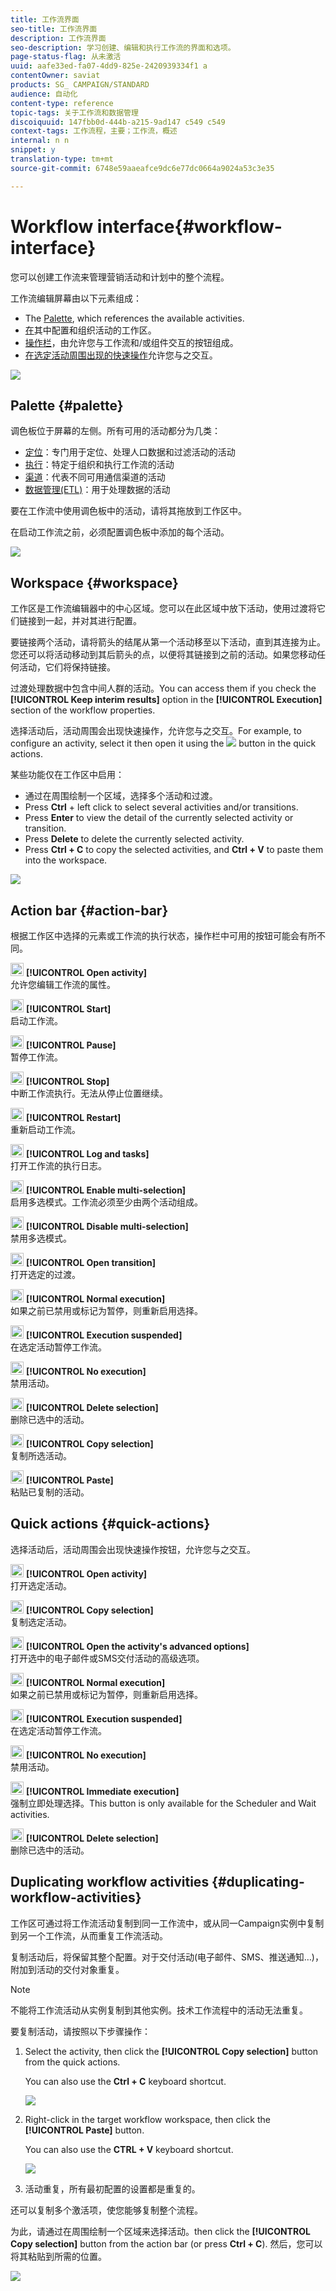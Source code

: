 ```yaml
---
title: 工作流界面
seo-title: 工作流界面
description: 工作流界面
seo-description: 学习创建、编辑和执行工作流的界面和选项。
page-status-flag: 从未激活
uuid: aafe33ed-fa07-4dd9-825e-2420939334f1 a
contentOwner: saviat
products: SG_ CAMPAIGN/STANDARD
audience: 自动化
content-type: reference
topic-tags: 关于工作流和数据管理
discoiquuid: 147fbb0d-444b-a215-9ad147 c549 c549
context-tags: 工作流程，主要；工作流，概述
internal: n n
snippet: y
translation-type: tm+mt
source-git-commit: 6748e59aaeafce9dc6e77dc0664a9024a53c3e35

---
```



# Workflow interface{#workflow-interface}

您可以创建工作流来管理营销活动和计划中的整个流程。

工作流编辑屏幕由以下元素组成：

* The [Palette](../../automating/using/workflow-interface.md#palette), which references the available activities.
* [在](../../automating/using/workflow-interface.md#workspace)其中配置和组织活动的工作区。
* [操作栏](../../automating/using/workflow-interface.md#action-bar)，由允许您与工作流和/或组件交互的按钮组成。
* [在选定活动周围出现的快速操作](../../automating/using/workflow-interface.md#quick-actions)允许您与之交互。

![](assets/wkf_overview.png)

## Palette {#palette}

调色板位于屏幕的左侧。所有可用的活动都分为几类：

* [定位](../../automating/using/about-targeting-activities.md)：专门用于定位、处理人口数据和过滤活动的活动
* [执行](../../automating/using/about-execution-activities.md)：特定于组织和执行工作流的活动
* [渠道](../../automating/using/about-channel-activities.md)：代表不同可用通信渠道的活动
* [数据管理(ETL)](../../automating/using/about-data-management-activities.md)：用于处理数据的活动

要在工作流中使用调色板中的活动，请将其拖放到工作区中。

在启动工作流之前，必须配置调色板中添加的每个活动。

![](assets/workflow_palette.png)

## Workspace {#workspace}

工作区是工作流编辑器中的中心区域。您可以在此区域中放下活动，使用过渡将它们链接到一起，并对其进行配置。

要链接两个活动，请将箭头的结尾从第一个活动移至以下活动，直到其连接为止。您还可以将活动移动到其后箭头的点，以便将其链接到之前的活动。如果您移动任何活动，它们将保持链接。

过渡处理数据中包含中间人群的活动。You can access them if you check the **[!UICONTROL Keep interim results]** option in the **[!UICONTROL Execution]** section of the workflow properties.

选择活动后，活动周围会出现快速操作，允许您与之交互。For example, to configure an activity, select it then open it using the ![](assets/edit_darkgrey-24px_table.png) button in the quick actions.

某些功能仅在工作区中启用：

* 通过在周围绘制一个区域，选择多个活动和过渡。
* Press **Ctrl** + left click to select several activities and/or transitions.
* Press **Enter** to view the detail of the currently selected activity or transition.
* Press **Delete** to delete the currently selected activity.
* Press **Ctrl + C** to copy the selected activities, and **Ctrl + V** to paste them into the workspace.

![](assets/workflow_workspace.png)

## Action bar {#action-bar}

根据工作区中选择的元素或工作流的执行状态，操作栏中可用的按钮可能会有所不同。

<img height="21px" src="assets/edit_darkgrey-24px.png" /> **[!UICONTROL Open activity]**<br/>允许您编辑工作流的属性。

<img height="21px" src="assets/play_darkgrey-24px_table.png" /> **[!UICONTROL Start]**<br/>启动工作流。

<img height="21px" src="assets/pause_darkgrey-24px_table.png" /> **[!UICONTROL Pause]**<br/>暂停工作流。

<img height="21px" src="assets/stop_darkgrey-24px_table.png" /> **[!UICONTROL Stop]**<br/>中断工作流执行。无法从停止位置继续。

<img height="21px" src="assets/pauseplay_darkgrey-24px_table.png" /> **[!UICONTROL Restart]**<br/>重新启动工作流。

<img height="21px" src="assets/printpreview_darkgrey-24px_table.png" /> **[!UICONTROL Log and tasks]**<br/>打开工作流的执行日志。

<img height="21px" src="assets/checkcircle_darkgrey-24px_table.png" /> **[!UICONTROL Enable multi-selection]**<br/>启用多选模式。工作流必须至少由两个活动组成。

<img height="21px" src="assets/closecircle_darkgrey-24px_table.png" /> **[!UICONTROL Disable multi-selection]**<br/>禁用多选模式。<br />

<img height="21px" src="assets/targeted.png" /> **[!UICONTROL Open transition]**<br/>打开选定的过渡。<br />

<img height="21px" src="assets/check_darkgrey-24px_table.png" />  **[!UICONTROL Normal execution]**<br/>如果之前已禁用或标记为暂停，则重新启用选择。<br />

<img height="21px" src="assets/check_pause_darkgrey-24px_table.png" /> **[!UICONTROL Execution suspended]**<br/>在选定活动暂停工作流。<br />

<img height="21px" src="assets/checkdisable.png" /> **[!UICONTROL No execution]**<br/>禁用活动。<br />

<img height="21px" src="assets/delete_darkgrey-24px_table.png" /> **[!UICONTROL Delete selection]**<br/>删除已选中的活动。<br />

<img height="21px" src="assets/copy_24px.png" /> **[!UICONTROL Copy selection]**<br/>复制所选活动。

<img height="21px" src="assets/paste_24px.png" /> **[!UICONTROL Paste]**<br/>粘贴已复制的活动。

## Quick actions {#quick-actions}

选择活动后，活动周围会出现快速操作按钮，允许您与之交互。

<img height="21px" src="assets/edit_darkgrey-24px.png" /> **[!UICONTROL Open activity]**<br/>打开选定活动。

<img height="21px" src="assets/copy_24px.png" /> **[!UICONTROL Copy selection]**<br/>复制选定活动。

<img height="21px" src="assets/wkf_dlv_act_params_icon.png" /> **[!UICONTROL Open the activity's advanced options]**<br/>打开选中的电子邮件或SMS交付活动的高级选项。

<img height="21px" src="assets/check_darkgrey-24px_table.png" /> **[!UICONTROL Normal execution]**<br/>如果之前已禁用或标记为暂停，则重新启用选择。

<img height="21px" src="assets/check_pause_darkgrey-24px_table.png" /> **[!UICONTROL Execution suspended]**<br/>在选定活动暂停工作流。

<img height="21px" src="assets/checkdisable.png" /> **[!UICONTROL No execution]**<br/>禁用活动。

<img height="21px" src="assets/pending_darkgrey-24px_table.png" /> **[!UICONTROL Immediate execution]**<br/>强制立即处理选择。This button is only available for the <span class="uicontrol">Scheduler</span> and <span class="uicontrol">Wait</span> activities.

<img height="21px" src="assets/delete_darkgrey-24px_table.png" /> **[!UICONTROL Delete selection]**<br/>删除已选中的活动。

## Duplicating workflow activities {#duplicating-workflow-activities}

工作区可通过将工作流活动复制到同一工作流中，或从同一Campaign实例中复制到另一个工作流，从而重复工作流活动。

复制活动后，将保留其整个配置。对于交付活动(电子邮件、SMS、推送通知…)，附加到活动的交付对象重复。

>[!NOTE]
>
>不能将工作流活动从实例复制到其他实例。技术工作流程中的活动无法重复。

要复制活动，请按照以下步骤操作：

1. Select the activity, then click the **[!UICONTROL Copy selection]** button from the quick actions.

   You can also use the **Ctrl + C** keyboard shortcut.

   ![](assets/wkf_copypaste1.png)

1. Right-click in the target workflow workspace, then click the **[!UICONTROL Paste]** button.

   You can also use the **CTRL + V** keyboard shortcut.

   ![](assets/wkf_copypaste2.png)

1. 活动重复，所有最初配置的设置都是重复的。

还可以复制多个激活项，使您能够复制整个流程。

为此，请通过在周围绘制一个区域来选择活动。then click the **[!UICONTROL Copy selection]** button from the action bar (or press **Ctrl + C**). 然后，您可以将其粘贴到所需的位置。

![](assets/wkf_copypaste3.png)

